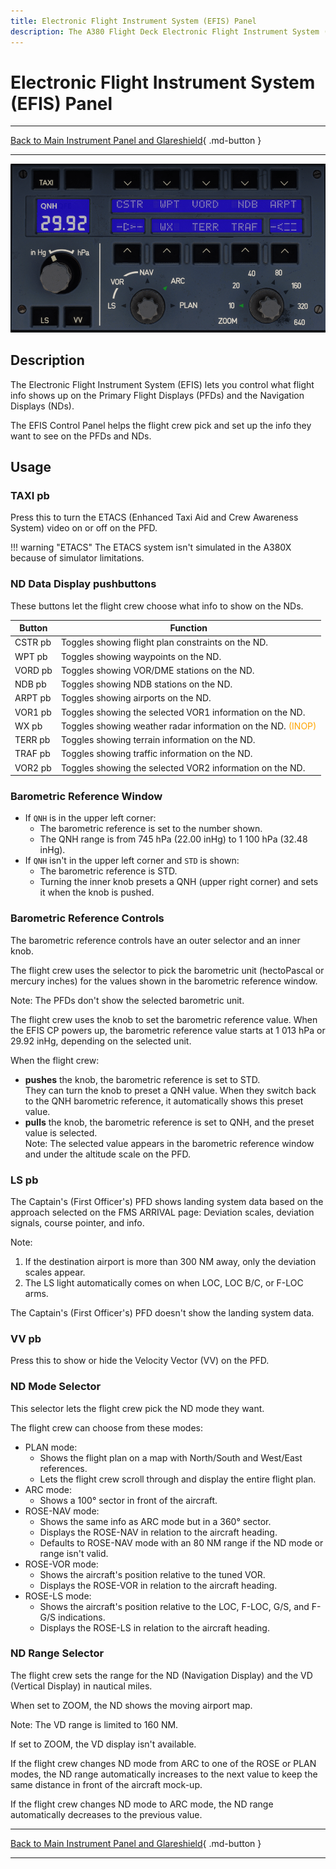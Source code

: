 ```yaml
---
title: Electronic Flight Instrument System (EFIS) Panel
description: The A380 Flight Deck Electronic Flight Instrument System (EFIS) Panel description.
---
```


# Electronic Flight Instrument System (EFIS) Panel

---

[Back to Main Instrument Panel and Glareshield](../overviews/main-glare.md){ .md-button }

---

![img.png](../../../assets/a380x-briefing/flight-deck/glare/efis.png)

## Description

The Electronic Flight Instrument System (EFIS) lets you control what flight info shows up on the Primary Flight Displays
(PFDs) and the Navigation Displays (NDs).

The EFIS Control Panel helps the flight crew pick and set up the info they want to see on the PFDs and NDs.

## Usage

### TAXI pb

Press this to turn the ETACS (Enhanced Taxi Aid and Crew Awareness System) video on or off on the PFD.

!!! warning "ETACS"
    The ETACS system isn't simulated in the A380X because of simulator limitations.

### ND Data Display pushbuttons

These buttons let the flight crew choose what info to show on the NDs.

| Button  | Function                                                                                        |
|---------|-------------------------------------------------------------------------------------------------|
| CSTR pb | Toggles showing flight plan constraints on the ND.                                              |
| WPT pb  | Toggles showing waypoints on the ND.                                                            |
| VORD pb | Toggles showing VOR/DME stations on the ND.                                                     |
| NDB pb  | Toggles showing NDB stations on the ND.                                                         |
| ARPT pb | Toggles showing airports on the ND.                                                             |
| VOR1 pb | Toggles showing the selected VOR1 information on the ND.                                        |
| WX pb   | Toggles showing weather radar information on the ND. <span style="color: orange;">(INOP)</span> |
| TERR pb | Toggles showing terrain information on the ND.                                                  |
| TRAF pb | Toggles showing traffic information on the ND.                                                  |
| VOR2 pb | Toggles showing the selected VOR2 information on the ND.                                        |

### Barometric Reference Window

- If `QNH` is in the upper left corner:
    - The barometric reference is set to the number shown.
    - The QNH range is from 745 hPa (22.00 inHg) to 1 100 hPa (32.48 inHg).
- If `QNH` isn't in the upper left corner and `STD` is shown:
    - The barometric reference is STD.
    - Turning the inner knob presets a QNH (upper right corner) and sets it when the knob is pushed.

### Barometric Reference Controls
The barometric reference controls have an outer selector and an inner knob.

The flight crew uses the selector to pick the barometric unit (hectoPascal or mercury inches) for the values shown in 
the barometric reference window.

Note: The PFDs don't show the selected barometric unit.

The flight crew uses the knob to set the barometric reference value. When the EFIS CP powers up, the barometric 
reference value starts at 1 013 hPa or 29.92 inHg, depending on the selected unit.

When the flight crew:

- **pushes** the knob, the barometric reference is set to STD.<br/>
  They can turn the knob to preset a QNH value. When they switch back to the QNH barometric reference, it automatically 
  shows this preset value.
- **pulls** the knob, the barometric reference is set to QNH, and the preset value is selected.<br/>
  Note: The selected value appears in the barometric reference window and under the altitude scale on the PFD.

### LS pb

The Captain's (First Officer's) PFD shows landing system data based on the approach selected on the FMS ARRIVAL page: 
Deviation scales, deviation signals, course pointer, and info.

Note:

1. If the destination airport is more than 300 NM away, only the deviation scales appear.
2. The LS light automatically comes on when LOC, LOC B/C, or F-LOC arms.

The Captain's (First Officer's) PFD doesn't show the landing system data.

### VV pb

Press this to show or hide the Velocity Vector (VV) on the PFD.

### ND Mode Selector

This selector lets the flight crew pick the ND mode they want.

The flight crew can choose from these modes:

- PLAN mode:
    - Shows the flight plan on a map with North/South and West/East references.
    - Lets the flight crew scroll through and display the entire flight plan.
- ARC mode:
    - Shows a 100° sector in front of the aircraft.
- ROSE-NAV mode:
    - Shows the same info as ARC mode but in a 360° sector.
    - Displays the ROSE-NAV in relation to the aircraft heading.
    - Defaults to ROSE-NAV mode with an 80 NM range if the ND mode or range isn't valid.
- ROSE-VOR mode:
    - Shows the aircraft's position relative to the tuned VOR.
    - Displays the ROSE-VOR in relation to the aircraft heading.
- ROSE-LS mode:
    - Shows the aircraft's position relative to the LOC, F-LOC, G/S, and F-G/S indications.
    - Displays the ROSE-LS in relation to the aircraft heading.

### ND Range Selector

The flight crew sets the range for the ND (Navigation Display) and the VD (Vertical Display) in nautical miles.

When set to ZOOM, the ND shows the moving airport map.

Note: The VD range is limited to 160 NM.

If set to ZOOM, the VD display isn't available.

If the flight crew changes ND mode from ARC to one of the ROSE or PLAN modes, the ND range automatically increases to 
the next value to keep the same distance in front of the aircraft mock-up.

If the flight crew changes ND mode to ARC mode, the ND range automatically decreases to the previous value.

---

[Back to Main Instrument Panel and Glareshield](../overviews/main-glare.md){ .md-button }

---

